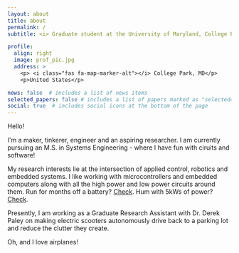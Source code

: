 ```yaml
---
layout: about
title: about
permalink: /
subtitle: <i> Graduate student at the University of Maryland, College Park. </i>

profile:
  align: right
  image: prof_pic.jpg
  address: >
    <p> <i class="fas fa-map-marker-alt"></i> College Park, MD</p>
    <p>United States</p>

news: false  # includes a list of news items
selected_papers: false # includes a list of papers marked as "selected={true}"
social: true  # includes social icons at the bottom of the page
---
```


Hello!  

I'm a maker, tinkerer, engineer and an aspiring researcher. I am currently pursuing an M.S. in Systems Engineering - where I have fun with ciruits and software!  

My research interests lie at the intersection of applied control, robotics and embedded systems. I like working with microcontrollers and embedded computers along with all the high power and low power circuits around them. Run for months off a battery? [Check](https://srijalshekhar.com/projects/2018_rois/). Hum with 5kWs of power? [Check](https://srijalshekhar.com/projects/2019_pdc/).  

Presently, I am working as a Graduate Research Assistant with Dr. Derek Paley on making electric scooters autonomously drive back to a parking lot and reduce the clutter they create. 

Oh, and I love airplanes!  
